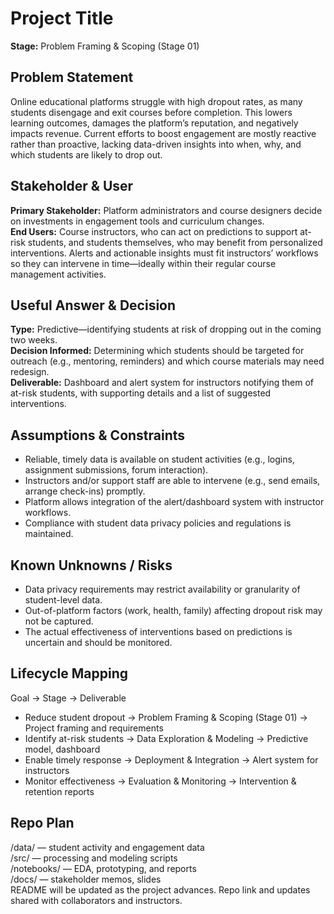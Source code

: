 # Project Title
**Stage:** Problem Framing & Scoping (Stage 01)

## Problem Statement
Online educational platforms struggle with high dropout rates, as many students disengage and exit courses before completion. This lowers learning outcomes, damages the platform’s reputation, and negatively impacts revenue. Current efforts to boost engagement are mostly reactive rather than proactive, lacking data-driven insights into when, why, and which students are likely to drop out.

## Stakeholder & User
**Primary Stakeholder:** Platform administrators and course designers decide on investments in engagement tools and curriculum changes.  
**End Users:** Course instructors, who can act on predictions to support at-risk students, and students themselves, who may benefit from personalized interventions. Alerts and actionable insights must fit instructors’ workflows so they can intervene in time—ideally within their regular course management activities.

## Useful Answer & Decision
**Type:** Predictive—identifying students at risk of dropping out in the coming two weeks.  
**Decision Informed:** Determining which students should be targeted for outreach (e.g., mentoring, reminders) and which course materials may need redesign.  
**Deliverable:** Dashboard and alert system for instructors notifying them of at-risk students, with supporting details and a list of suggested interventions.

## Assumptions & Constraints
- Reliable, timely data is available on student activities (e.g., logins, assignment submissions, forum interaction).
- Instructors and/or support staff are able to intervene (e.g., send emails, arrange check-ins) promptly.
- Platform allows integration of the alert/dashboard system with instructor workflows.
- Compliance with student data privacy policies and regulations is maintained.

## Known Unknowns / Risks
- Data privacy requirements may restrict availability or granularity of student-level data.
- Out-of-platform factors (work, health, family) affecting dropout risk may not be captured.
- The actual effectiveness of interventions based on predictions is uncertain and should be monitored.

## Lifecycle Mapping
Goal → Stage → Deliverable  
- Reduce student dropout → Problem Framing & Scoping (Stage 01) → Project framing and requirements  
- Identify at-risk students → Data Exploration & Modeling → Predictive model, dashboard  
- Enable timely response → Deployment & Integration → Alert system for instructors  
- Monitor effectiveness → Evaluation & Monitoring → Intervention & retention reports

## Repo Plan
/data/ — student activity and engagement data  
/src/ — processing and modeling scripts  
/notebooks/ — EDA, prototyping, and reports  
/docs/ — stakeholder memos, slides  
README will be updated as the project advances. Repo link and updates shared with collaborators and instructors.

